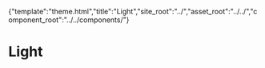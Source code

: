 {"template":"theme.html","title":"Light","site_root":"../","asset_root":"../../","component_root":"../../components/"}

# Light

<script>
	$(function() {
		$(".js-demo_carousel").carousel();
		$(".js-demo_checkbox").checkbox();
		$(".js-demo_dropdown").dropdown();
		
		$(".js-demo_number").number();
		
		$(".js-demo_tabs").tabs();
		$(".js-demo_tooltip").tooltip();
		$(".js-demo_upload").upload();
	});
</script>